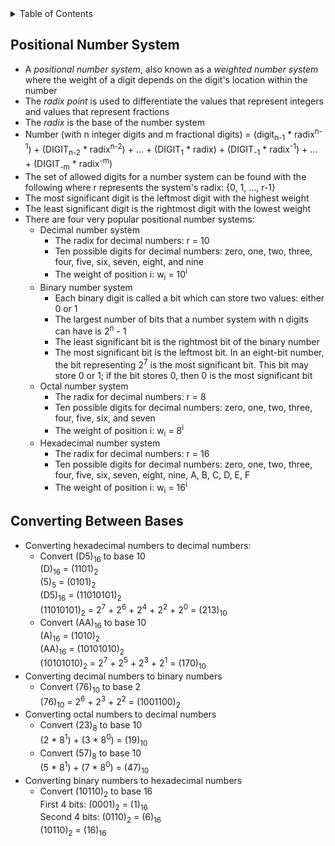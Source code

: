 <details>
<summary>Table of Contents</summary>
<ol>
  <li>
    <a href='#positional-number-system'>Positional Number System</a>
  </li>
  <li>
    <a href='#converting-between-bases'>Converting Between Bases</a>
  </li>
</ol>
</details>

## Positional Number System
<ul>
  <li>
    <a>A <em>positional number system</em>, also known as a <em>weighted number system</em> where the weight of a digit depends on the digit's location within the number</a>
  </li>
  <li>
    <a>The <em>radix point</em> is used to differentiate the values that represent integers and values that represent fractions</a>
  </li> 
  <li>
    <a>The <em>radix</em> is the base of the number system</a> 
  </li>
  <li>
    <a>Number (with n integer digits and m fractional digits) = (digit<sub>n-1</sub> * radix<sup>n-1</sup>) + (DIGIT<sub>n-2</sub> * radix<sup>n-2</sup>) + ... + (DIGIT<sub>1</sub> * radix) + (DIGIT<sub>-1</sub> * radix<sup>-1</sup>) + ... + (DIGIT<sub>-m</sub> * radix<sup>-m</sup>)</a>
  </li>  
  <li>
    <a>The set of allowed digits for a number system can be found with the following where r represents the system's radix: {0, 1, ..., r-1}</a>
  </li>
  <li>
    <a>The most significant digit is the leftmost digit with the highest weight</a>
  </li>
  <li>
    <a>The least significant digit is the rightmost digit with the lowest weight</a>
  </li>  
  <li>    
    <a>There are four very popular positional number systems:</a>
    <ul>
      <li>
        <a>Decimal number system</a>
        <ul>
          <li>
            <a>The radix for decimal numbers: r = 10</a>
          </li> 
          <li>
            <a>Ten possible digits for decimal numbers: zero, one, two, three, four, five, six, seven, eight, and nine</a>
          </li>
          <li>
            <a>The weight of position i: w<sub>i</sub> = 10<sup>i</sup></a>
          </li>    
        </ul>   
      </li>  
      <li>
        <a>Binary number system</a>
        <ul>
          <li>
            <a>Each binary digit is called a bit which can store two values: either 0 or 1</a>
          </li>
          <li>
            <a>The largest number of bits that a number system with n digits can have is 2<sup>n</sup> - 1</a>
          </li>  
          <li>
            <a>The least significant bit is the rightmost bit of the binary number</a>
          </li>  
          <li>
            <a>The most significant bit is the leftmost bit. In an eight-bit number, the bit representing 2<sup>7</sup> is the most significant bit. This bit may store 0 or 1; if the bit stores 0, then 0 is the most significant bit</a>
          </li>  
        </ul>  
      </li>  
      <li>
        <a>Octal number system</a>
        <ul>
          <li>
            <a>The radix for decimal numbers: r = 8</a>
          </li> 
          <li>
            <a>Ten possible digits for decimal numbers: zero, one, two, three, four, five, six, and seven</a>
          </li>
          <li>
            <a>The weight of position i: w<sub>i</sub> = 8<sup>i</sup></a>
          </li>    
        </ul>   
      </li>  
      <li>
        <a>Hexadecimal number system</a>
        <ul>
          <li>
            <a>The radix for decimal numbers: r = 16</a>
          </li> 
          <li>
            <a>Ten possible digits for decimal numbers: zero, one, two, three, four, five, six, seven, eight, nine, A, B, C, D, E, F</a>
          </li>
          <li>
            <a>The weight of position i: w<sub>i</sub> = 16<sup>i</sup></a>
          </li>    
        </ul>   
      </li> 
    </ul>
  </li>     
</ul>    

## Converting Between Bases
<ul>
  <li>
    <a>Converting hexadecimal numbers to decimal numbers:</a>
    <ul>
      <li>
        <a>Convert (D5)<sub>16</sub> to base 10<br />
        (D)<sub>16</sub> = (1101)<sub>2</sub><br />
        (5)<sub>5</sub> = (0101)<sub>2</sub><br />
        (D5)<sub>16</sub> = (11010101)<sub>2</sub><br />
        (11010101)<sub>2</sub> = 2<sup>7</sup> + 2<sup>6</sup> + 2<sup>4</sup> + 2<sup>2</sup> + 2<sup>0</sup> = (213)<sub>10</sub></a>
      </li>
      <li>
        <a>Convert (AA)<sub>16</sub> to base 10<br />
        (A)<sub>16</sub> = (1010)<sub>2</sub><br />
        (AA)<sub>16</sub> = (10101010)<sub>2</sub><br />
        (10101010)<sub>2</sub> = 2<sup>7</sup> + 2<sup>5</sup> + 2<sup>3</sup> + 2<sup>1</sup> = (170)<sub>10</sub></a>
    </ul>
  </li> 
  <li>
    <a>Converting decimal numbers to binary numbers</a>
    <ul>
      <li>
        <a>Convert (76)<sub>10</sub> to base 2<br />
        (76)<sub>10</sub> = 2<sup>6</sup> + 2<sup>3</sup> + 2<sup>2</sup> = (1001100)<sub>2</sub>
      </li>
    </ul>    
  </li>    
  <li>
    <a>Converting octal numbers to decimal numbers</a>  
    <ul>
      <li>
        <a>Convert (23)<sub>8</sub> to base 10<br />
        (2 * 8<sup>1</sup>) + (3 * 8<sup>0</sup>) = (19)<sub>10</sub></a>
      </li>
      <li>
        <a>Convert (57)<sub>8</sub> to base 10<br />
        (5 * 8<sup>1</sup>) + (7 * 8<sup>0</sup>) = (47)<sub>10</sub></a>
    </ul>
  </li>     
  <li>
    <a>Converting binary numbers to hexadecimal numbers</a>
    <ul>
      <li>
        <a>Convert (10110)<sub>2</sub> to base 16<br />
        First 4 bits: (0001)<sub>2</sub> = (1)<sub>16</sub><br />
        Second 4 bits: (0110)<sub>2</sub> = (6)<sub>16</sub><br />
        (10110)<sub>2</sub> = (16)<sub>16</sub></a>
      </li>
    </ul>
  </li>      
</ul>
